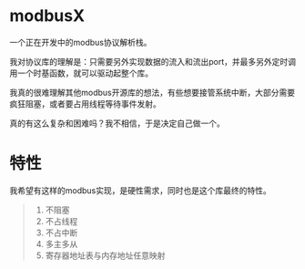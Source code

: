 # modbusX
一个正在开发中的modbus协议解析栈。

我对协议库的理解是：只需要另外实现数据的流入和流出port，并最多另外定时调用一个时基函数，就可以驱动起整个库。

我真的很难理解其他modbus开源库的想法，有些想要接管系统中断，大部分需要疯狂阻塞，或者要占用线程等待事件发射。

真的有这么复杂和困难吗？我不相信，于是决定自己做一个。

# 特性

我希望有这样的modbus实现，是硬性需求，同时也是这个库最终的特性。

> 1. 不阻塞
> 2. 不占线程
> 3. 不占中断
> 4. 多主多从
> 5. 寄存器地址表与内存地址任意映射



